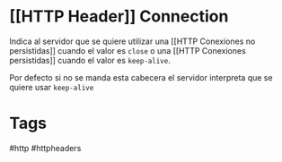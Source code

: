 # [[HTTP Header]] Connection
Indica al servidor que se quiere utilizar una [[HTTP Conexiones no persistidas]] cuando el valor es `close` o una [[HTTP Conexiones persistidas]] cuando el valor es `keep-alive`. 

Por defecto si no se manda esta cabecera el servidor interpreta que se quiere usar `keep-alive`


# Tags
#http #httpheaders